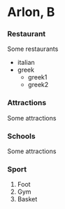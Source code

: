 # Arlon, B
### Restaurant

Some restaurants
* italian
* greek
  * greek1
  * greek2
  


### Attractions

Some attractions

### Schools

Some attractions

### Sport

1. Foot
2. Gym
3. Basket

